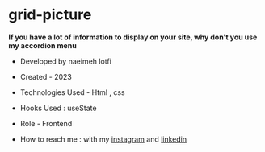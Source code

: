 # grid-picture

**If you have a lot of information to display on your site, why don't you use my accordion menu**

<!-- ![viewfinal](https://user-images.githubusercontent.com/109727844/204102879-086fee63-9bda-43b2-a1aa-49879c3f2d39.jpg) -->

<!-- ![view final](https://user-images.githubusercontent.com/109727844/204102930-fac80657-4d16-4816-b476-a88e984abefe.jpg) -->

<!-- - [Demo Project](https://https://naeimehlotfi.github.io/design/) -->

- Developed by naeimeh lotfi

- Created - 2023

- Technologies Used - Html , css 

- Hooks Used : useState 

- Role - Frontend

- How to reach me : with my [instagram](https://www.instagram.com/naeimeh.lotfi-web) and [linkedin](https://www.linkedin.com/in/)
